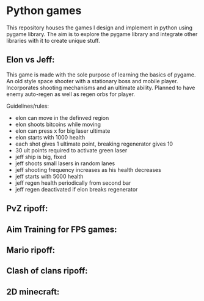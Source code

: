 # Python games
This repository houses the games I design and implement in python using pygame library. The aim is to explore the pygame library and integrate other libraries with it to create unique stuff.

## Elon vs Jeff:
This game is made with the sole purpose of learning the basics of pygame. An old style space shooter with a stationary boss and mobile player. Incorporates shooting mechanisms and an ultimate ability. Planned to have enemy auto-regen as well as regen orbs for player. 

Guidelines/rules:
* elon can move in the definved region
* elon shoots bitcoins while moving
* elon can press x for big laser ultimate
* elon starts with 1000 health
* each shot gives 1 ultimate point, breaking regenerator gives 10
* 30 ult points required to activate green laser
* jeff ship is big, fixed
* jeff shoots small lasers in random lanes
* jeff shooting frequency increases as his health decreases
* jeff starts with 5000 health
* jeff regen health periodically from second bar
* jeff regen deactivated if elon breaks regenerator

## PvZ ripoff:

## Aim Training for FPS games:

## Mario ripoff:

## Clash of clans ripoff:

## 2D minecraft: